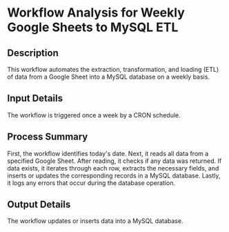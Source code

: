 # Workflow Analysis for Weekly Google Sheets to MySQL ETL

## Description
This workflow automates the extraction, transformation, and loading (ETL) of data from a Google Sheet into a MySQL database on a weekly basis.

## Input Details
The workflow is triggered once a week by a CRON schedule.

## Process Summary
First, the workflow identifies today's date. Next, it reads all data from a specified Google Sheet. After reading, it checks if any data was returned. If data exists, it iterates through each row, extracts the necessary fields, and inserts or updates the corresponding records in a MySQL database. Lastly, it logs any errors that occur during the database operation.

## Output Details
The workflow updates or inserts data into a MySQL database.
